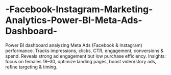 # -Facebook-Instagram-Marketing-Analytics-Power-BI-Meta-Ads-Dashboard-
Power BI dashboard analyzing Meta Ads (Facebook &amp; Instagram) performance. Tracks impressions, clicks, CTR, engagement, conversions &amp; spend. Reveals strong ad engagement but low purchase efficiency. Insights: focus on females 18–30, optimize landing pages, boost video/story ads, refine targeting &amp; timing.
